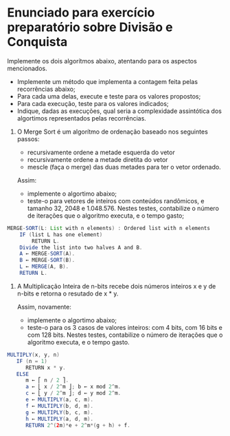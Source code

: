 # Enunciado para exercício preparatório sobre Divisão e Conquista

Implemente os dois algorítmos abaixo, atentando para os aspectos mencionados.

   * Implemente um método que implementa a contagem feita pelas recorrências abaixo;
   * Para cada uma delas, execute e teste para os valores propostos;
   * Para cada execução, teste para os valores indicados;
   * Indique, dadas as execuções, qual seria a complexidade assintótica dos algortimos representados pelas recorrências.

1. O Merge Sort é um algorítmo de ordenação baseado nos seguintes passos:
   * recursivamente ordene a metade esquerda do vetor
   * recursivamente ordene a metade diretita do vetor
   * mescle (faça o merge) das duas metades para ter o vetor ordenado.
  
   Assim:
  
     * implemente o algortimo abaixo;
     * teste-o para vetores de inteiros com conteúdos randômicos, e tamanho 32, 2048 e 1.048.576. Nestes testes, contabilize o número de iterações que o algoritmo executa, e o tempo gasto;
  
  ```java
  MERGE-SORT(L: List with n elements) : Ordered list with n elements
      IF (list L has one element)
          RETURN L.
      Divide the list into two halves A and B.
      A ← MERGE-SORT(A).
      B ← MERGE-SORT(B).
      L ← MERGE(A, B).
      RETURN L. 
  ```
  
1. A Multiplicação Inteira de n-bits recebe dois números inteiros x e y de n-bits e retorna o resutado de x * y.
  
   Assim, novamente:
  
     * implemente o algortimo abaixo;
     * teste-o para os 3 casos de valores inteiros: com 4 bits, com 16 bits e com 128 bits. Nestes testes, contabilize o número de iterações que o algoritmo executa, e o tempo gasto.
  
  ```java
  MULTIPLY(x, y, n) 
     IF (n = 1)
        RETURN x * y.
     ELSE
        m ← ⎡ n / 2 ⎤.
        a ← ⎣ x / 2^m ⎦; b ← x mod 2^m.
        c ← ⎣ y / 2^m ⎦; d ← y mod 2^m.
        e ← MULTIPLY(a, c, m).
        f ← MULTIPLY(b, d, m).
        g ← MULTIPLY(b, c, m).
        h ← MULTIPLY(a, d, m).
        RETURN 2^(2m)*e + 2^m*(g + h) + f.
  ```

